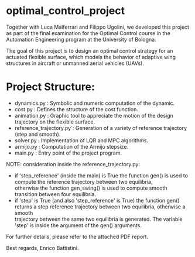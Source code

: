 # optimal_control_project
Together with Luca Malferrari and Filippo Ugolini, we developed this project as part of the final examination for the Optimal Control course in the Automation Engineering program at the University of Bologna.

The goal of this project is to design an optimal control strategy for an actuated flexible surface,
which models the behavior of adaptive wing structures in aircraft or unmanned aerial vehicles
(UAVs). 

# Project Structure:

- dynamics.py : Symbolic and numeric computation of the dynamic.
- cost.py : Defines the structure of the cost function.
- animation.py : Graphic tool to appreciate the motion of the design trajectory on the flexible surface.
- reference_trajectory.py`: Generation of a variety of reference trajectory (step and smooth).
- solver.py : Implementation of LQR and MPC algorithms.
- armijo.py : Computation of the Armijo stepsize.
- main.py : Entry point of the project program.

 NOTE: consideration inside the reference_trajectory.py:
- if 'step_reference' (inside the main) is True the function gen() is used to compute the reference trajectory between two equilibria,  
  otherwise the function gen_swing() is used to compute smooth transition between four equilibria.
- if 'step' is True (and also 'step_reference' is True) the function gen() returns a step reference trajectory between two equilibria, otherwise a smooth       
  trajectory between the same two equilibria is generated. The variable 'step' is inside the argument of the gen() arguments.


For further details, please refer to the attached PDF report.

Best regards,
Enrico Battistini.

